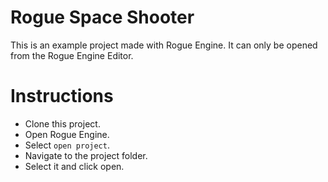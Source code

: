 # Rogue Space Shooter

This is an example project made with Rogue Engine. It can only be opened from the Rogue Engine Editor.

# Instructions

- Clone this project.
- Open Rogue Engine.
- Select `open project`.
- Navigate to the project folder.
- Select it and click open.
